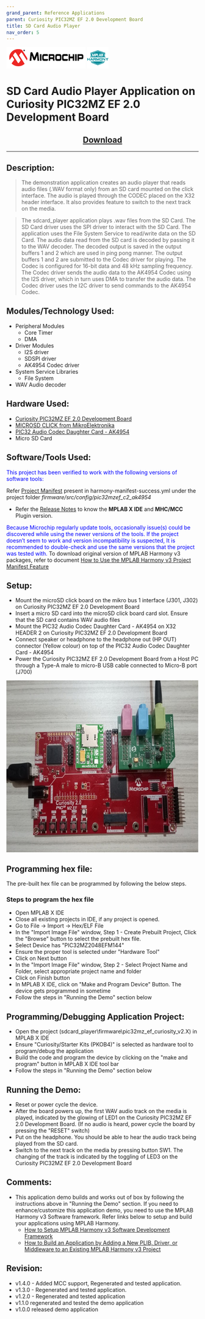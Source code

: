```yaml
---
grand_parent: Reference Applications
parent: Curiosity PIC32MZ EF 2.0 Development Board
title: SD Card Audio Player
nav_order: 5
---
```

<img src = "images/microchip_logo.png">
<img src = "images/microchip_mplab_harmony_logo_small.png">

# SD Card Audio Player Application on Curiosity PIC32MZ EF 2.0 Development Board
<h2 align="center"> <a href="https://github.com/Microchip-MPLAB-Harmony/reference_apps/releases/latest/download/sdcard_player.zip" > Download </a> </h2>

-----
## Description:

>    The demonstration application creates an audio player that reads audio files
     (.WAV format only) from an SD card mounted on the click interface. The audio
     is played through the CODEC placed on the X32 header interface. It also provides
     feature to switch to the next track on the media.    

>    The sdcard_player application plays .wav files from the SD Card. The SD Card
     driver uses the SPI driver to interact with the SD Card. The application uses
     the File System Service to read/write data on the SD Card. The audio data read
     from the SD card is decoded by passing it to the WAV decoder. The decoded output
     is saved in the output buffers 1 and 2 which are used in ping pong manner. The
     output buffers 1 and 2 are submitted to the Codec driver for playing.
     The Codec is configured for 16-bit data and 48 kHz sampling frequency.
     The Codec driver sends the audio data to the AK4954 Codec using the I2S driver,
     which in turn uses DMA to transfer the audio data. The Codec driver uses the
     I2C driver to send commands to the AK4954 Codec.


## Modules/Technology Used:

- Peripheral Modules      
	- Core Timer
	- DMA
- Driver Modules
    - I2S driver
    - SDSPI driver
    - AK4954 Codec driver
- System Service Libraries
	- File System
- WAV Audio decoder

## Hardware Used:

- [Curiosity PIC32MZ EF 2.0 Development Board](https://www.microchip.com/Developmenttools/ProductDetails/DM320209)   
- [MICROSD CLICK from MikroElektronika](http://www.mikroe.com/click/microsd)
- [PIC32 Audio Codec Daughter Card - AK4954](https://www.microchip.com/DevelopmentTools/ProductDetails/PartNO/AC324954)
- Micro SD Card


## Software/Tools Used:
<span style="color:blue"> This project has been verified to work with the following versions of software tools:</span>  

Refer [Project Manifest](./firmware/src/config/pic32mzef_c2_ak4954/harmony-manifest-success.yml) present in harmony-manifest-success.yml under the project folder *firmware/src/config/pic32mzef_c2_ak4954*  
- Refer the [Release Notes](../../../release_notes.md#development-tools) to know the **MPLAB X IDE** and **MHC/MCC** Plugin version.  

<span style="color:blue"> Because Microchip regularly update tools, occasionally issue(s) could be discovered while using the newer versions of the tools. If the project doesn’t seem to work and version incompatibility is suspected, It is recommended to double-check and use the same versions that the project was tested with. </span> To download original version of MPLAB Harmony v3 packages, refer to document [How to Use the MPLAB Harmony v3 Project Manifest Feature](https://ww1.microchip.com/downloads/en/DeviceDoc/How-to-Use-the-MPLAB-Harmony-v3-Project-Manifest-Feature-DS90003305.pdf)

## Setup:
- Mount the microSD click board on the mikro bus 1 interface (J301, J302) on Curiosity PIC32MZ EF 2.0 Development Board
- Insert a micro SD card into the microSD click board card slot. Ensure that the SD card contains WAV audio files
- Mount the PIC32 Audio Codec Daughter Card - AK4954 on X32 HEADER 2 on Curiosity PIC32MZ EF 2.0 Development Board
- Connect speaker or headphone to the headphone out (HP OUT) connector (Yellow colour)  on top of the PIC32 Audio Codec Daughter Card - AK4954
- Power the Curiosity PIC32MZ EF 2.0 Development Board from a Host PC through a Type-A male to micro-B USB cable connected to Micro-B port (J700)
<img src = "images/hardware_setup.jpg" width="650" height="450" align="middle">

## Programming hex file:
The pre-built hex file can be programmed by following the below steps.  

### Steps to program the hex file
- Open MPLAB X IDE
- Close all existing projects in IDE, if any project is opened.
- Go to File -> Import -> Hex/ELF File
- In the "Import Image File" window, Step 1 - Create Prebuilt Project, Click the "Browse" button to select the prebuilt hex file.
- Select Device has "PIC32MZ2048EFM144"
- Ensure the proper tool is selected under "Hardware Tool"
- Click on Next button
- In the "Import Image File" window, Step 2 - Select Project Name and Folder, select appropriate project name and folder
- Click on Finish button
- In MPLAB X IDE, click on "Make and Program Device" Button. The device gets programmed in sometime
- Follow the steps in "Running the Demo" section below

## Programming/Debugging Application Project:
- Open the project (sdcard_player\firmware\pic32mz_ef_curiosity_v2.X) in MPLAB X IDE
- Ensure "Curiosity/Starter Kits (PKOB4)" is selected as hardware tool to program/debug the application
- Build the code and program the device by clicking on the "make and program" button in MPLAB X IDE tool bar
- Follow the steps in "Running the Demo" section below

## Running the Demo:
- Reset or power cycle the device.
- After the board powers up, the first WAV audio track on the media is played, indicated by
  the glowing of LED1 on the Curiosity PIC32MZ EF 2.0 Development Board. (If no audio is heard,
  power cycle the board by pressing the "RESET" switch)
- Put on the headphone. You should be able to hear the audio track being played from the SD card.
- Switch to the next track on the media by pressing button SW1. The changing of the track is
  indicated by the toggling of LED3 on the Curiosity PIC32MZ EF 2.0 Development Board


## Comments:
- This application demo builds and works out of box by following the instructions above in "Running the Demo" section. If you need to enhance/customize this application demo, you need to use the MPLAB Harmony v3 Software framework. Refer links below to setup and build your applications using MPLAB Harmony.
	- [How to Setup MPLAB Harmony v3 Software Development Framework](https://www.microchip.com/mymicrochip/filehandler.aspx?ddocname=en1000821)
	- [How to Build an Application by Adding a New PLIB, Driver, or Middleware to an Existing MPLAB Harmony v3 Project](http://ww1.microchip.com/downloads/en/DeviceDoc/How_to_Build_Application_Adding_PLIB_%20Driver_or_Middleware%20_to_MPLAB_Harmony_v3Project_DS90003253A.pdf)                

## Revision:
- v1.4.0 - Added MCC support, Regenerated and tested application.
- v1.3.0 - Regenerated and tested application.
- v1.2.0 - Regenerated and tested application
- v1.1.0 regenerated and tested the demo application
- v1.0.0 released demo application
